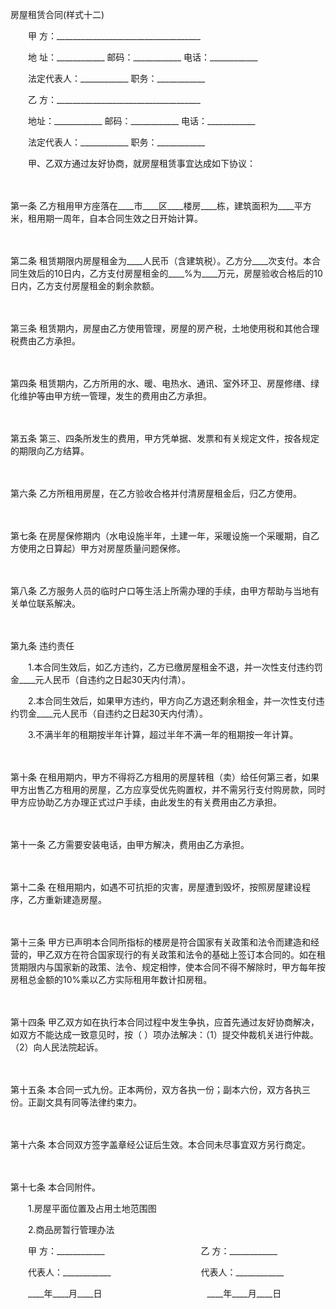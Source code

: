 



房屋租赁合同(样式十二)



 

　　甲 方：____________________________________

　　地 址：____________ 邮码：____________ 电话：____________

　　法定代表人：____________ 职务：____________　　

　　乙 方：____________________________________

　　地址：____________ 邮码：____________ 电话：____________

　　法定代表人：____________ 职务：____________　　

　　甲、乙双方通过友好协商，就房屋租赁事宜达成如下协议：

　　

第一条
 乙方租用甲方座落在____市____区____楼房____栋，建筑面积为____平方米，租用期一周年，自本合同生效之日开始计算。

　　

第二条
 租赁期限内房屋租金为____人民币（含建筑税）。乙方分____次支付。本合同生效后的10日内，乙方支付房屋租金的____%为____万元，房屋验收合格后的10日内，乙方支付房屋租金的剩余款额。

　　

第三条
 租赁期内，房屋由乙方使用管理，房屋的房产税，土地使用税和其他合理税费由乙方承担。

　　

第四条
 租赁期内，乙方所用的水、暖、电热水、通讯、室外环卫、房屋修缮、绿化维护等由甲方统一管理，发生的费用由乙方承担。

　　

第五条
 第三、四条所发生的费用，甲方凭单据、发票和有关规定文件，按各规定的期限向乙方结算。

　　

第六条
 乙方所租用房屋，在乙方验收合格并付清房屋租金后，归乙方使用。

　　

第七条
 在房屋保修期内（水电设施半年，土建一年，采暖设施一个采暖期，自乙方使用之日算起）甲方对房屋质量问题保修。

　　

第八条
 乙方服务人员的临时户口等生活上所需办理的手续，由甲方帮助与当地有关单位联系解决。

　　

第九条
 违约责任　　

　　1.本合同生效后，如乙方违约，乙方已缴房屋租金不退，并一次性支付违约罚金____元人民币（自违约之日起30天内付清）。　　

　　2.本合同生效后，如果甲方违约，甲方向乙方退还剩余租金，并一次性支付违约罚金____元人民币（自违约之日起30天内付清）。　　

　　3.不满半年的租期按半年计算，超过半年不满一年的租期按一年计算。

　　

第十条
 在租用期内，甲方不得将乙方租用的房屋转租（卖）给任何第三者，如果甲方出售乙方租用的房屋，乙方应享受优先购置权，并不需另行支付购房款，同时甲方应协助乙方办理正式过户手续，由此发生的有关费用由乙方承担。

　　

第十一条
 乙方需要安装电话，由甲方解决，费用由乙方承担。

　　

第十二条
 在租用期内，如遇不可抗拒的灾害，房屋遭到毁坏，按照房屋建设程序，乙方重新建造房屋。

　　

第十三条
 甲方已声明本合同所指标的楼房是符合国家有关政策和法令而建造和经营的，甲乙双方在符合国家现行的有关政策和法令的基础上签订本合同的。如在租赁期限内与国家新的政策、法令、规定相悖，使本合同不得不解除时，甲方每年按房租总金额的10%乘以乙方实际租用年数计扣房租。

　　

第十四条
 甲乙双方如在执行本合同过程中发生争执，应首先通过友好协商解决，如双方不能达成一致意见时，按（ ）项办法解决：（1）提交仲裁机关进行仲裁。（2）向人民法院起诉。

　　

第十五条
 本合同一式九份。正本两份，双方各执一份；副本六份，双方各执三份。正副文具有同等法律约束力。

　　

第十六条
 本合同双方签字盖章经公证后生效。本合同未尽事宜双方另行商定。

　　

第十七条
 本合同附件。　　

　　1.房屋平面位置及占用土地范围图　　

　　2.商品房暂行管理办法　　

　　甲 方：____________　　　　　　　　　　　乙 方：____________　　

　　代表人：____________　　　　　　　　　　 代表人：____________　　

　　____年____月____日　　　　　　　　　　　　____年____月____日

　　

　　